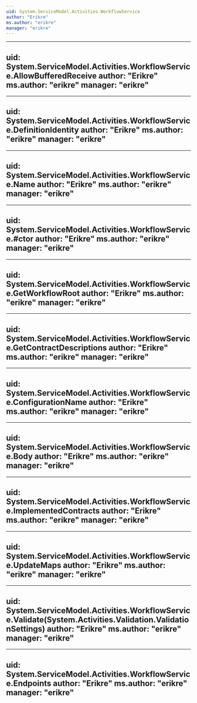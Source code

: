 ```yaml
---
uid: System.ServiceModel.Activities.WorkflowService
author: "Erikre"
ms.author: "erikre"
manager: "erikre"
---
```


---
uid: System.ServiceModel.Activities.WorkflowService.AllowBufferedReceive
author: "Erikre"
ms.author: "erikre"
manager: "erikre"
---

---
uid: System.ServiceModel.Activities.WorkflowService.DefinitionIdentity
author: "Erikre"
ms.author: "erikre"
manager: "erikre"
---

---
uid: System.ServiceModel.Activities.WorkflowService.Name
author: "Erikre"
ms.author: "erikre"
manager: "erikre"
---

---
uid: System.ServiceModel.Activities.WorkflowService.#ctor
author: "Erikre"
ms.author: "erikre"
manager: "erikre"
---

---
uid: System.ServiceModel.Activities.WorkflowService.GetWorkflowRoot
author: "Erikre"
ms.author: "erikre"
manager: "erikre"
---

---
uid: System.ServiceModel.Activities.WorkflowService.GetContractDescriptions
author: "Erikre"
ms.author: "erikre"
manager: "erikre"
---

---
uid: System.ServiceModel.Activities.WorkflowService.ConfigurationName
author: "Erikre"
ms.author: "erikre"
manager: "erikre"
---

---
uid: System.ServiceModel.Activities.WorkflowService.Body
author: "Erikre"
ms.author: "erikre"
manager: "erikre"
---

---
uid: System.ServiceModel.Activities.WorkflowService.ImplementedContracts
author: "Erikre"
ms.author: "erikre"
manager: "erikre"
---

---
uid: System.ServiceModel.Activities.WorkflowService.UpdateMaps
author: "Erikre"
ms.author: "erikre"
manager: "erikre"
---

---
uid: System.ServiceModel.Activities.WorkflowService.Validate(System.Activities.Validation.ValidationSettings)
author: "Erikre"
ms.author: "erikre"
manager: "erikre"
---

---
uid: System.ServiceModel.Activities.WorkflowService.Endpoints
author: "Erikre"
ms.author: "erikre"
manager: "erikre"
---
